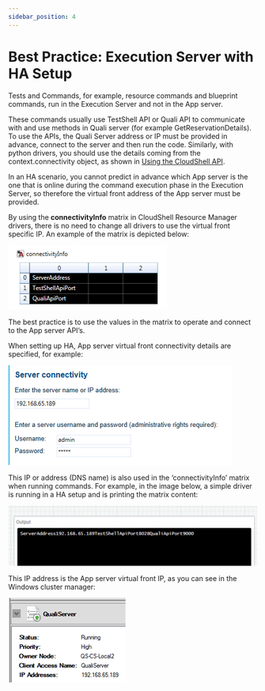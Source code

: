 ```yaml
---
sidebar_position: 4
---
```


# Best Practice: Execution Server with HA Setup

Tests and Commands, for example, resource commands and blueprint commands, run in the Execution Server and not in the App server.

These commands usually use TestShell API or Quali API to communicate with and use methods in Quali server (for example GetReservationDetails). To use the APIs, the Quali Server address or IP must be provided in advance, connect to the server and then run the code. Similarly, with python drivers, you should use the details coming from the context.connectivity object, as shown in [Using the CloudShell API](../../devguide/developing-shells/driver-deep-dive.md#using-the-cloudshell-api).

In an HA scenario, you cannot predict in advance which App server is the one that is online during the command execution phase in the Execution Server, so therefore the virtual front address of the App server must be provided.

By using the **connectivityInfo** matrix in CloudShell Resource Manager drivers, there is no need to change all drivers to use the virtual front specific IP. An example of the matrix is depicted below:

![](/Images/HA-Deploy/Execution-server-with-HA-setup.png)

The best practice is to use the values in the matrix to operate and connect to the App server API’s.

When setting up HA, App server virtual front connectivity details are specified, for example:

![](/Images/HA-Deploy/Execution-server-with-HA-setup_1.png)

This IP or address (DNS name) is also used in the ‘connectivityInfo’ matrix when running commands. For example, in the image below, a simple driver is running in a HA setup and is printing the matrix content:

![](/Images/HA-Deploy/Execution-server-with-HA-setup_2_524x127.png)

This IP address is the App server virtual front IP, as you can see in the Windows cluster manager:

![](/Images/HA-Deploy/Execution-server-with-HA-setup_3.png)